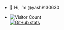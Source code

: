 - 👋 Hi, I’m @yash9130630

- ![Visitor Count](https://profile-counter.glitch.me/{yash9130630}/count.svg) <br>
[![GitHub stats](https://github-readme-stats.vercel.app/api?username=yash9130630&show_icons=true&theme=radical)](https://github.com/anuraghazra/github-readme-stats) <br>
